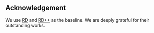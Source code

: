 ## Acknowledgement
We use [RD](https://github.com/hq-deng/RD4AD) and [RD++](https://github.com/tientrandinh/Revisiting-Reverse-Distillation) as the baseline. We are deeply grateful for their outstanding works.

